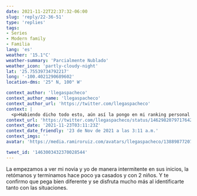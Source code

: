 ```yaml
---
date: 2021-11-22T22:37:32-06:00
slug: 'reply/22-36-51'
type: 'replies'
tags:
- Series
- Modern family
- Familia
lang: 'es'
weather: '15.1°C'
weather-summary: 'Parcialmente Nublado'
weather_icon: 'partly-cloudy-night'
lat: '25.75539734792217'
long: '-100.4021290689602'
location-dms: '25° N, 100° W'

context_author: 'llegaspacheco'
context_author_name: 'llegaspacheco'
context_author_url: 'https://twitter.com/llegaspacheco'
context: |
  <p>Habiendo dicho todo esto, aún así la pongo en mi ranking personal abajo de HIMYM y Friends, sin embargo, creo que una vez que tenga hijos y viva cosas más de "adulto" será interesante revisitar esta serie que seguro habrá más cosas con que identificarme que en esta ocasión.</p>
context_url: 'https://twitter.com/llegaspacheco/status/1462982079717642242'
context_date: '2021-11-23T03:11:23Z'
context_date_friendly: '23 de Nov de 2021 a las 3:11 a.m.'
context_imgs: ''
avatar: 'https://media.ramiroruiz.com/avatars/llegaspacheco/1388987720714883080/OsBrR_bG_bigger.jpg'

tweet_id: '1463003432370028544'
---
```

La empezamos a ver mi novia y yo de manera intermitente en sus  inicios, la retómanos y terminamos hace poco ya casados y con 2 niños. Y te confirmo que pega bien diferente y se disfruta mucho más al identificarte tanto con las situaciones.